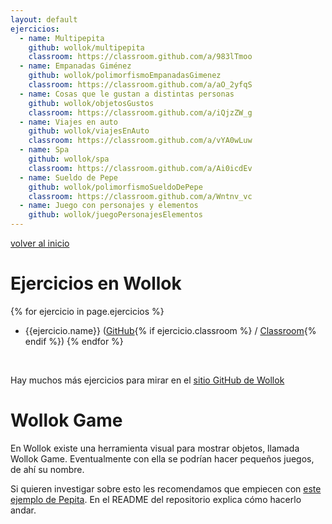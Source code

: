 ```yaml
---
layout: default
ejercicios:
  - name: Multipepita
    github: wollok/multipepita
    classroom: https://classroom.github.com/a/983lTmoo
  - name: Empanadas Giménez
    github: wollok/polimorfismoEmpanadasGimenez
    classroom: https://classroom.github.com/a/aO_2yfqS
  - name: Cosas que le gustan a distintas personas
    github: wollok/objetosGustos
    classroom: https://classroom.github.com/a/iQjzZW_g
  - name: Viajes en auto
    github: wollok/viajesEnAuto
    classroom: https://classroom.github.com/a/vYA0wLuw
  - name: Spa
    github: wollok/spa
    classroom: https://classroom.github.com/a/Ai0icdEv
  - name: Sueldo de Pepe
    github: wollok/polimorfismoSueldoDePepe
    classroom: https://classroom.github.com/a/Wntnv_vc
  - name: Juego con personajes y elementos
    github: wollok/juegoPersonajesElementos
---
```

[volver al inicio](./index.md)  

# Ejercicios en Wollok

{% for ejercicio in page.ejercicios %}
  * {{ejercicio.name}} ([GitHub](https://github.com/{{ejercicio.github}}){% if ejercicio.classroom %} / [Classroom]({{ejercicio.classroom}}){% endif %})
{% endfor %}

<br>

Hay muchos más ejercicios para mirar en el [sitio GitHub de Wollok](https://github.com/wollok)

# Wollok Game

En Wollok existe una herramienta visual para mostrar objetos, llamada Wollok Game. Eventualmente con ella se podrían hacer pequeños juegos, de ahí su nombre.

Si quieren investigar sobre esto les recomendamos que empiecen con [este ejemplo de Pepita](https://github.com/wollok/pepitaGame/tree/demoFirstClass). En el README del repositorio explica cómo hacerlo andar.
